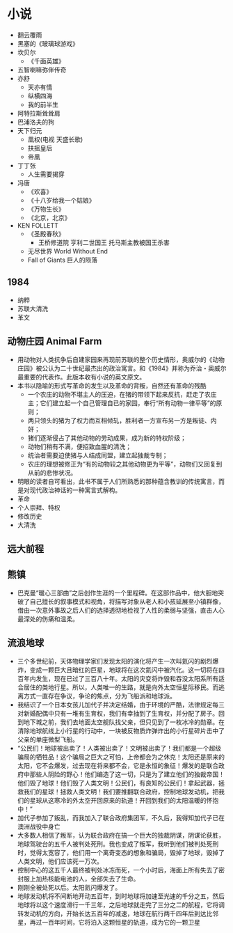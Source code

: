 # 小说

* 翻云覆雨
* 黑塞的《玻璃球游戏》
* 坎贝尔
    - 《千面英雄》
* 五智喇嘛弥伴传奇
* 亦舒
    - 天亦有情
    - 纵横四海
    - 我的前半生
* 阿特拉斯耸耸肩
* 巴浦洛夫的狗
* 天下归元
    - 凰权(电视 天盛长歌)
    - 扶摇皇后
    - 帝凰
* 丁丁张
    - 人生需要揭穿
* 冯唐
    - 《欢喜》
    - 《十八岁给我一个姑娘》
    - 《万物生长》
    - 《北京，北京》
* KEN FOLLETT
    - 《圣殿春秋》
        + 王桥修道院 亨利二世国王  托马斯主教被国王杀害
    - 无尽世界 World Without End
    - Fall of Giants 巨人的陨落

## 1984

* 纳粹
* 苏联大清洗
* 革文

## 动物庄园 Animal Farm

* 用动物对人类抗争后自建家园来再现前苏联的整个历史情形，奥威尔的《动物庄园》被公认为二十世纪最杰出的政治寓言。和《1984》并称为乔治・奥威尔最重要的代表作。此版本收有小说的英文原文。
* 本书以隐喻的形式写革命的发生以及革命的背叛，自然还有革命的残酷
    - 一个农庄的动物不堪主人的压迫，在猪的带领下起来反抗，赶走了农庄主；它们建立起一个自己管理自已的家园，奉行“所有动物一律平等”的原则；
    - 两只领头的猪为了权力而互相倾轧，胜利者一方宣布另一方是叛徒、内奸；
    - 猪们逐渐侵占了其他动物的劳动成果，成为新的特权阶级；
    - 动物们稍有不满，便招致血腥的清洗；
    - 统治者需要迫使猪与人结成同盟，建立起独裁专制；
    - 农庄的理想被修正为“有的动物较之其他动物更为平等”，动物们又回复到从前的悲惨状况。
* 明眼的读者自可看出，此书不属于人们所熟悉的那种蕴含教训的传统寓言，而是对现代政治神话的一种寓言式解构。
* 革命
* 个人崇拜、特权
* 修改历史
* 大清洗

## 远大前程

## 熊镇

* 巴克曼“暖心三部曲”之后创作生涯的一个里程碑。在这部作品中，他大胆地突破了自己擅长的叙事模式和视角，将描写对象从老人和小孩延展至小镇群像，借由一次意外事故之后人们的选择透彻地检视了人性的柔弱与坚强，直击人心最深处的伤痛和温柔。

## 流浪地球

* 三个多世纪前，天体物理学家们发现太阳的演化将产生一次叫氦闪的剧烈爆炸，变成一颗巨大且暗红的巨星，地球将在这次氦闪中被汽化。这一切将在四百年内发生，现在已过了三百八十年。太阳的灾变将炸毁和吞没太阳系所有适合居住的类地行星。所以，人类唯一的生路，就是向外太空恒星际移民。而逃离方式一直存在争议，争论的焦点，分为飞船派和地球派。
* 我结识了一个日本女孩儿加代子并决定结婚，由于环境的严酷，法律规定每三对新婚配偶中只有一堆有生育权，我们有幸抽到了生育权，并分配了房子。回到地下城之前，我们去地面太空舰队找父亲，但只见到了一枚冰冷的勋章。在清除地球航线上小行星的行动中，一块被反物质炸弹炸出的小行星碎片击中了父亲的单座微型飞船。
* “公民们！地球被出卖了！人类被出卖了！文明被出卖了！我们都是一个超级骗局的牺牲品！这个骗局之巨大之可怕，上帝都会为之休克！太阳还是原来的太阳，它不会爆发，过去现在将来都不会，它是永恒的象征！爆发的是联合政府中那些人阴险的野心！他们编造了这一切，只是为了建立他们的独裁帝国！他们毁了地球！他们毁了人类文明！公民们，有良知的公民们！拿起武器，拯救我们的星球！拯救人类文明！我们要推翻联合政府，控制地球发动机，把我们的星球从这寒冷的外太空开回原来的轨道！开回到我们的太阳温暖的怀抱中！”
* 加代子参加了叛乱，而我加入了联合政府集团军，不久后，我得知加代子已在澳洲战役中身亡
* 大多数人相信了叛军，认为联合政府在搞一个巨大的独裁阴谋，阴谋论获胜，地球驾驶台的五千人被判处死刑。我也变成了叛军，我听到他们被判处死刑时，觉得太宽容了，他们用一个离奇变态的想象和骗局，毁掉了地球，毁掉了人类文明，他们应该死一万次。
* 控制中心的这五千人最终被判处冰冻而死，一个小时后，海面上所有失去了密封服上加热核能电池的人，全部失去了生命。
* 刚刚全被处死以后。太阳氦闪爆发了。
* 地球发动机将不间断地开动五百年，到时地球将加速至光速的千分之五，然后地球将以这个速度滑行一千三年，之后地球就走完了三分之二的航程，它将调转发动机的方向，开始长达五百年的减速，地球在航行两千四年后到达比邻星，再过一百年时间，它将泊入这颗恒星的轨道，成为它的一颗卫星
